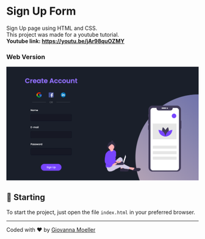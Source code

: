 
# Sign Up Form

Sign Up page using HTML and CSS.<br />
This project was made for a youtube tutorial.<br />
**Youtube link: https://youtu.be/jAr98quOZMY**
### Web Version
<img src="final.png" alt="Web Version"/>

## 🚀 Starting

To start the project, just open the file `index.html` in your preferred browser.

---
Coded with ❤️  by [Giovanna Moeller](https://github.com/giovannamoeller)